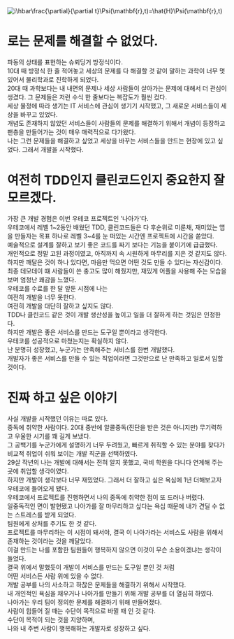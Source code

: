 <img src="https://latex.codecogs.com/png.image?\inline&space;\huge&space;\dpi{150}\bg{white}&space;i\hbar\frac{\partial}{\partial&space;t}\Psi(\mathbf{r},t)=\hat{H}\Psi(\mathbf{r},t)" title=" i\hbar\frac{\partial}{\partial t}\Psi(\mathbf{r},t)=\hat{H}\Psi(\mathbf{r},t)" />

# 로는 문제를 해결할 수 없었다.  

파동의 상태를 표현하는 슈뢰딩거 방정식이다.  
10대 때 방정식 한 줄 적어놓고 세상의 문제를 다 해결할 것 같이 말하는 과학이 너무 멋있어서 물리학과로 진학하게 되었다.  
20대 때 과학보다는 내 내면의 문제나 세상 사람들이 살아가는 문제에 대해서 더 관심이 생겼다. 그 문제들은 저런 수식 한 줄보다는 복잡도가 훨씬 컸다.  
세상 물정에 따라 생기는 IT 서비스에 관심이 생기기 시작했고, 그 새로운 서비스들이 세상을 바꾸고 있었다.  
개념도 존재하지 않았던 서비스들이 사람들의 문제를 해결하기 위해서 개념이 등장하고 팬층을 만들어가는 것이 매우 매력적으로 다가왔다.  
나는 그런 문제들을 해결하고 싶었고 세상을 바꾸는 서비스들을 만드는 현장에 있고 싶었다.
그래서 개발을 시작했다.

# 여전히 TDD인지 클린코드인지 중요한지 잘 모르겠다.

가장 큰 개발 경험은 이번 우테코 프로젝트인 '나아가'다.  
우테코에서 레벨 1\~2동안 배웠던 TDD, 클린코드들은 다 후순위로 미룬채, 재미있는 앱을 만들자는 목표 하나로 레벨 3\~4를 눈 떠있는 시간엔 프로젝트에 시간을 쏟았다.  
예술적으로 설계를 잘하고 보기 좋은 코드를 짜기 보다는 기능을 붙이기에 급급했다.  
개인적으로 정말 고된 과정이였고, 아직까지 속 시원하게 마무리를 지은 것 같지도 않다.  
하지만 깨달은 것이 하나 있다면, 마음만 먹으면 어떤 것도 만들 수 있다는 자신감이다.  
최종 데모데이 떄 사람들이 쓴 충고도 많이 해줬지만, 재밌게 어플을 사용해 주는 모습을 보며 엄청난 쾌감을 느꼈다.  
우테코를 수료를 한 달 앞둔 시점에 나는  
여전히 개발을 너무 못한다.  
여전히 개발을 대단히 잘하고 싶지도 않다.  
TDD나 클린코드 같은 것이 개발 생산성을 높이고 일을 더 잘하게 하는 것임은 인정한다.  
하지만 개발은 좋은 서비스를 만드는 도구일 뿐이라고 생각한다.  
우테코를 성공적으로 마쳤는지는 확실하지 않다.  
난 분명히 성장했고, 누군가는 만족해주는 서비스를 한번 개발했다.  
개발자가 좋은 서비스를 만들 수 있는 직업이라면 그것만으로 난 만족하고 일로서 임할 것이다.  

# 진짜 하고 싶은 이야기

사실 개발을 시작했던 이유는 따로 있다.  
중독에 취약한 사람이다. 20대 중반에 알콜중독(진단을 받은 것은 아니지만) 무기력하고 우울한 시기를 꽤 길게 보냈다.  
그 공백기를 누군가에게 설명하기 너무 두려웠고, 빠르게 취직할 수 있는 분야를 찾다가 비교적 취업이 쉬워 보이는 개발 직군을 선택하였다.  
29살 작년의 나는 개발에 대해서는 전혀 알지 못했고, 국비 학원을 다니다 연계해 주는 곳에 취업할 생각이였다.  
하지만 개발이 생각보다 너무 재밌었다. 그래서 더 잘하고 싶은 욕심에 1년 더해보고자 우테코에 들어오게 됐다.  
우테코에서 프로젝트를 진행하면서 나의 중독에 취약한 점이 또 드러나 버렸다.  
일중독적인 면이 발현됐고 나아가를 잘 마무리하고 싶다는 욕심 때문에 내가 견딜 수 없는 스트레스를 받게 되었다.  
팀원에게 상처를 주기도 한 것 같다.  
프로젝트를 마무리하는 이 시점이 돼서야, 결국 이 나아가라는 서비스도 사람을 위해서 존재하는 것이라는 것을 깨달았다.  
이걸 만드는 나를 포함한 팀원들이 행복하지 않으면 이것이 무슨 소용이겠냐는 생각이 들었다.  
결국 위에서 말했듯이 개발이 서비스를 만드는 도구일 뿐인 것 처럼  
어떤 서비스든 사람 위에 있을 수 없다.  
개발 공부를 나의 사소하고 하찮은 문제들을 해결하기 위해서 시작했다.  
내 개인적인 욕심을 채우거나 나아가를 만들기 위해 개발 공부를 더 열심히 하였다.  
나아가는 우리 팀이 정의한 문제를 해결하기 위해 만들어졌다.  
사람이 힘들어 질 때는 수단이 목적으로 바뀔 때 인 것 같다.  
수단이 목적이 되는 것을 지양하며,   
나와 내 주변 사람이 행복해하는 개발자로 성장하고 싶다.
